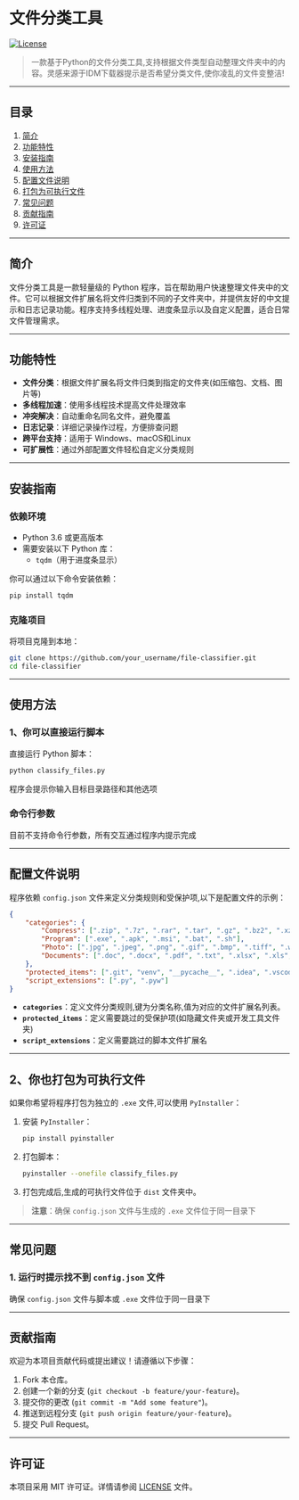 # **文件分类工具**  
[![License](https://img.shields.io/badge/license-MIT-blue.svg)](LICENSE)

> 一款基于Python的文件分类工具,支持根据文件类型自动整理文件夹中的内容。灵感来源于IDM下载器提示是否希望分类文件,使你凌乱的文件变整洁!

---

## **目录**
1. [简介](#简介)
2. [功能特性](#功能特性)
3. [安装指南](#安装指南)
4. [使用方法](#使用方法)
5. [配置文件说明](#配置文件说明)
6. [打包为可执行文件](#打包为可执行文件)
7. [常见问题](#常见问题)
8. [贡献指南](#贡献指南)
9. [许可证](#许可证)

---

## **简介**

文件分类工具是一款轻量级的 Python 程序，旨在帮助用户快速整理文件夹中的文件。它可以根据文件扩展名将文件归类到不同的子文件夹中，并提供友好的中文提示和日志记录功能。程序支持多线程处理、进度条显示以及自定义配置，适合日常文件管理需求。

---

## **功能特性**

- **文件分类**：根据文件扩展名将文件归类到指定的文件夹(如压缩包、文档、图片等)
- **多线程加速**：使用多线程技术提高文件处理效率
- **冲突解决**：自动重命名同名文件，避免覆盖
- **日志记录**：详细记录操作过程，方便排查问题
- **跨平台支持**：适用于 Windows、macOS和Linux
- **可扩展性**：通过外部配置文件轻松自定义分类规则

---

## **安装指南**

### **依赖环境**
- Python 3.6 或更高版本
- 需要安装以下 Python 库：
  - `tqdm`（用于进度条显示）

你可以通过以下命令安装依赖：
```bash
pip install tqdm
```

### **克隆项目**
将项目克隆到本地：
```bash
git clone https://github.com/your_username/file-classifier.git
cd file-classifier
```

---

## **使用方法**

### **1、你可以直接运行脚本**
直接运行 Python 脚本：
```bash
python classify_files.py
```
程序会提示你输入目标目录路径和其他选项

### **命令行参数**
目前不支持命令行参数，所有交互通过程序内提示完成

---

## **配置文件说明**

程序依赖 `config.json` 文件来定义分类规则和受保护项,以下是配置文件的示例：

```json
{
    "categories": {
        "Compress": [".zip", ".7z", ".rar", ".tar", ".gz", ".bz2", ".xz"],
        "Program": [".exe", ".apk", ".msi", ".bat", ".sh"],
        "Photo": [".jpg", ".jpeg", ".png", ".gif", ".bmp", ".tiff", ".webp"],
        "Documents": [".doc", ".docx", ".pdf", ".txt", ".xlsx", ".xls", ".pptx", ".ppt", ".odt", ".rtf", ".csv"]
    },
    "protected_items": [".git", "venv", "__pycache__", ".idea", ".vscode", "node_modules"],
    "script_extensions": [".py", ".pyw"]
}
```

- **`categories`**：定义文件分类规则,键为分类名称,值为对应的文件扩展名列表。
- **`protected_items`**：定义需要跳过的受保护项(如隐藏文件夹或开发工具文件夹)
- **`script_extensions`**：定义需要跳过的脚本文件扩展名

---

## **2、你也打包为可执行文件**

如果你希望将程序打包为独立的 `.exe` 文件,可以使用 `PyInstaller`：

1. 安装 `PyInstaller`：
   ```bash
   pip install pyinstaller
   ```

2. 打包脚本：
   ```bash
   pyinstaller --onefile classify_files.py
   ```

3. 打包完成后,生成的可执行文件位于 `dist` 文件夹中。

> **注意**：确保 `config.json` 文件与生成的 `.exe` 文件位于同一目录下

---

## **常见问题**

### **1. 运行时提示找不到 `config.json` 文件**
确保 `config.json` 文件与脚本或 `.exe` 文件位于同一目录下

---

## **贡献指南**

欢迎为本项目贡献代码或提出建议！请遵循以下步骤：

1. Fork 本仓库。
2. 创建一个新的分支 (`git checkout -b feature/your-feature`)。
3. 提交你的更改 (`git commit -m "Add some feature"`)。
4. 推送到远程分支 (`git push origin feature/your-feature`)。
5. 提交 Pull Request。

---

## **许可证**

本项目采用 MIT 许可证。详情请参阅 [LICENSE](LICENSE) 文件。

